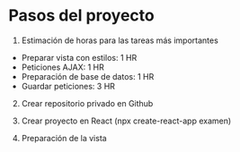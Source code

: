 # Pasos del proyecto

1. Estimación de horas para las tareas más importantes
  - Preparar vista con estilos: 1 HR
  - Peticiones AJAX: 1 HR
  - Preparación de base de datos: 1 HR
  - Guardar peticiones: 3 HR

2. Crear repositorio privado en Github

3. Crear proyecto en React (npx create-react-app examen)

4. Preparación de la vista